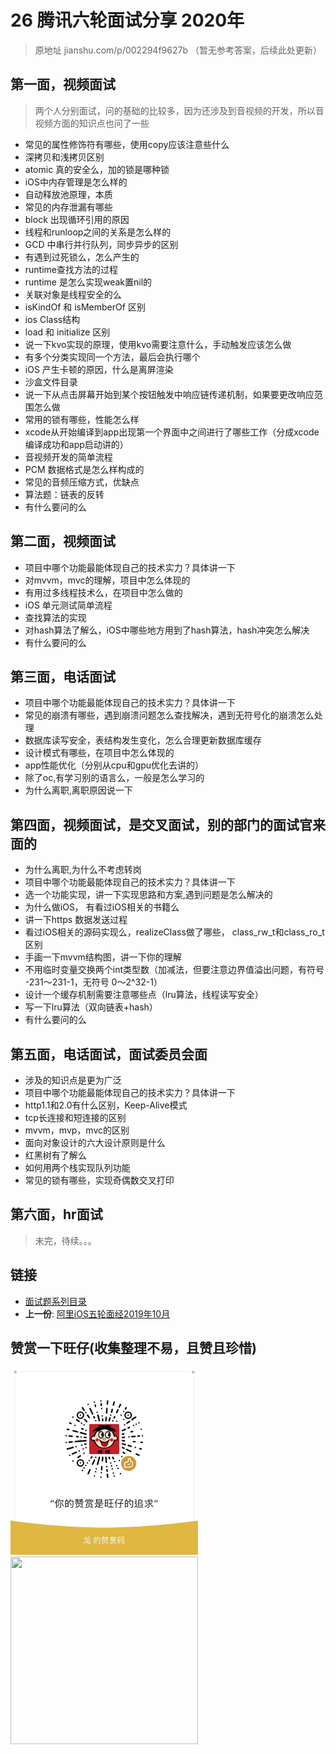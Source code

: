 # 26 腾讯六轮面试分享 2020年

> 原地址 jianshu.com/p/002294f9627b （暂无参考答案，后续此处更新）

## 第一面，视频面试

>  两个人分别面试，问的基础的比较多，因为还涉及到音视频的开发，所以音视频方面的知识点也问了一些

* 常见的属性修饰符有哪些，使用copy应该注意些什么
* 深拷贝和浅拷贝区别
* atomic 真的安全么，加的锁是哪种锁
* iOS中内存管理是怎么样的
* 自动释放池原理，本质
* 常见的内存泄漏有哪些
* block 出现循环引用的原因
* 线程和runloop之间的关系是怎么样的
* GCD 中串行并行队列，同步异步的区别
* 有遇到过死锁么，怎么产生的
* runtime查找方法的过程
* runtime 是怎么实现weak置nil的
* 关联对象是线程安全的么
* isKindOf 和 isMemberOf 区别
* ios Class结构
* load 和 initialize 区别
* 说一下kvo实现的原理，使用kvo需要注意什么，手动触发应该怎么做
* 有多个分类实现同一个方法，最后会执行哪个
* iOS 产生卡顿的原因，什么是离屏渲染
* 沙盒文件目录
* 说一下从点击屏幕开始到某个按钮触发中响应链传递机制，如果要更改响应范围怎么做
* 常用的锁有哪些，性能怎么样
* xcode从开始编译到app出现第一个界面中之间进行了哪些工作（分成xcode编译成功和app启动讲的）
* 音视频开发的简单流程
* PCM 数据格式是怎么样构成的
* 常见的音频压缩方式，优缺点
* 算法题：链表的反转
* 有什么要问的么

## 第二面，视频面试
* 项目中哪个功能最能体现自己的技术实力？具体讲一下
* 对mvvm，mvc的理解，项目中怎么体现的
* 有用过多线程技术么，在项目中怎么做的
* iOS 单元测试简单流程
* 查找算法的实现
* 对hash算法了解么，iOS中哪些地方用到了hash算法，hash冲突怎么解决
* 有什么要问的么

## 第三面，电话面试
* 项目中哪个功能最能体现自己的技术实力？具体讲一下
* 常见的崩溃有哪些，遇到崩溃问题怎么查找解决，遇到无符号化的崩溃怎么处理
* 数据库读写安全，表结构发生变化，怎么合理更新数据库缓存
* 设计模式有哪些，在项目中怎么体现的
* app性能优化（分别从cpu和gpu优化去讲的）
* 除了oc,有学习别的语言么，一般是怎么学习的
* 为什么离职,离职原因说一下

## 第四面，视频面试，是交叉面试，别的部门的面试官来面的

* 为什么离职,为什么不考虑转岗
* 项目中哪个功能最能体现自己的技术实力？具体讲一下
* 选一个功能实现，讲一下实现思路和方案,遇到问题是怎么解决的
* 为什么做iOS， 有看过iOS相关的书籍么
* 讲一下https 数据发送过程
* 看过iOS相关的源码实现么，realizeClass做了哪些， class_rw_t和class_ro_t 区别
* 手画一下mvvm结构图，讲一下你的理解
* 不用临时变量交换两个int类型数（加减法，但要注意边界值溢出问题，有符号 -231～231-1，无符号 0～2^32-1）
* 设计一个缓存机制需要注意哪些点（lru算法，线程读写安全）
* 写一下lru算法（双向链表+hash）
* 有什么要问的么

## 第五面，电话面试，面试委员会面
* 涉及的知识点是更为广泛
* 项目中哪个功能最能体现自己的技术实力？具体讲一下
* http1.1和2.0有什么区别，Keep-Alive模式
* tcp长连接和短连接的区别
* mvvm，mvp，mvc的区别
* 面向对象设计的六大设计原则是什么
* 红黑树有了解么
* 如何用两个栈实现队列功能
* 常见的锁有哪些，实现奇偶数交叉打印

## 第六面，hr面试

> 未完，待续。。。

## 链接

- [面试题系列目录](../README.md)
- **上一份**: [阿里iOS五轮面经2019年10月](24阿里iOS五轮面经2019年10月.md)

## 赞赏一下旺仔(收集整理不易，且赞且珍惜)

</p>
<img src="../images/wechat.JPG" width="300" height="300">
<img src="https://p9-juejin.byteimg.com/tos-cn-i-k3u1fbpfcp/18ff90e4c8344f86aa69c34065bb379a~tplv-k3u1fbpfcp-zoom-1.image" width="300" height="300">

</p>
